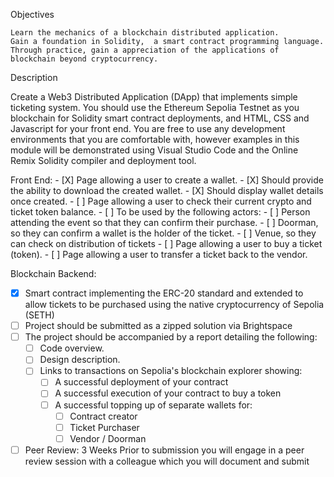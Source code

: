 Objectives

    Learn the mechanics of a blockchain distributed application.
    Gain a foundation in Solidity,  a smart contract programming language.
    Through practice, gain a appreciation of the applications of blockchain beyond cryptocurrency.

Description

Create a Web3 Distributed Application (DApp) that implements simple ticketing system.  You should use the Ethereum Sepolia Testnet as you blockchain for Solidity smart contract deployments,  and HTML, CSS and Javascript for your front end.  You are free to use any development environments that you are comfortable with, however examples in this module will be demonstrated using Visual Studio Code and the Online Remix Solidity compiler and deployment tool.

Front End:
    - [X] Page allowing a user to create a wallet.
        - [X] Should provide the ability to download the created wallet.
        - [X] Should display wallet details once created.
    - [ ] Page allowing a user to check their current crypto and ticket token balance.
        - [ ] To be used by the following actors:
            - [ ] Person attending the event so that they can confirm their purchase.
            - [ ] Doorman, so they can confirm a wallet is the holder of the ticket.
            - [ ] Venue, so they can check on distribution of tickets
    - [ ] Page allowing a user to buy a ticket (token).
    - [ ] Page allowing a user to transfer a ticket back to the vendor.

Blockchain Backend:
- [x] Smart contract implementing the ERC-20 standard and extended to allow tickets to be purchased using the native cryptocurrency of Sepolia (SETH)
- [ ] Project should be submitted as a zipped solution via Brightspace
- [ ] The project should be accompanied by a report detailing the following:
    - [ ] Code overview.
    - [ ] Design description.
    - [ ] Links to transactions on Sepolia's blockchain explorer showing:
        - [ ] A successful deployment of your contract
        - [ ] A successful execution of your contract to buy a token
        - [ ] A successful topping up of separate wallets for:
            - [ ] Contract creator
            - [ ] Ticket Purchaser
            - [ ] Vendor / Doorman
- [ ] Peer Review:  3 Weeks Prior to submission you will engage in a peer review session with a colleague which you will document and submit
